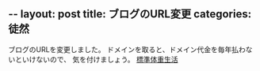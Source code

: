--
layout: post
title: ブログのURL変更
categories: 徒然
--

ブログのURLを変更しました。
ドメインを取ると、ドメイン代金を毎年払わないといけないので、
気を付けましょう。
<a href="http://life.diet27.info/" target="_blank">標準体重生活</a>

